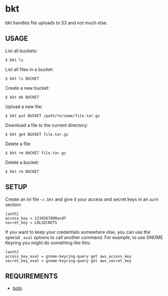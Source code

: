 bkt
===

bkt handles file uploads to S3 and not much else.



USAGE
-----

List all buckets:

    $ bkt ls


List all files in a bucket:

    $ bkt ls BUCKET


Create a new bucket:

    $ bkt mk BUCKET


Upload a new file:

    $ bkt put BUCKET /path/to/some/file.tar.gz


Download a file to the current directory:

    $ bkt get BUCKET file.tar.gz


Delete a file:

    $ bkt rm BUCKET file.tar.gz


Delete a bucket:

    $ bkt rm BUCKET


SETUP
-----

Create an ini file `~/.bkt` and give it your access and secret
keys in an `auth` section:

    [auth]
    access_key = 1234567890asdf
    secret_key = LOLSECRETS


If you want to keep your credentials somewhere else, you can use the
special `_eval` options to call another command. For example, to use
GNOME Keyring you might do something like this:


    [auth]
    access_key_eval = gnome-keyring-query get aws_access_key
    secret_key_eval = gnome-keyring-query get aws_secret_key




REQUIREMENTS
------------

* [boto](https://pypi.python.org/pypi/boto)
